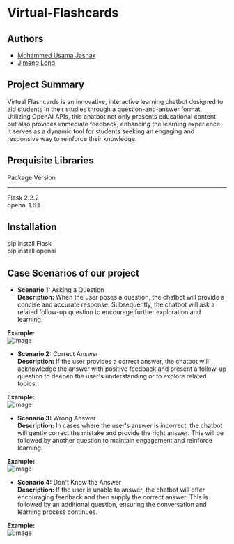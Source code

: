 # Virtual-Flashcards

## Authors
* [Mohammed Usama Jasnak](https://github.com/UsamaJasnak/) 
* [Jimeng Long](https://github.com/Jimeng-Long) 

## Project Summary
Virtual Flashcards is an innovative, interactive learning chatbot designed to aid students in their studies through a question-and-answer format. Utilizing OpenAI APIs, this chatbot not only presents educational content but also provides immediate feedback, enhancing the learning experience. It serves as a dynamic tool for students seeking an engaging and responsive way to reinforce their knowledge.

## Prequisite Libraries
Package                       Version
----------------------------- ---------------
Flask                         2.2.2 <br>
openai                        1.6.1

## Installation
pip install Flask <br>
pip install openai

## Case Scenarios of our project

* <strong>Scenario 1:</strong> Asking a Question <br>
<strong>Description:</strong> When the user poses a question, the chatbot will provide a concise and accurate response. Subsequently, the chatbot will ask a related follow-up question to encourage further exploration and learning.

<strong>Example:</strong><br>
![image](https://github.com/GenerativeAIHack/Virtual-Flashcards/assets/103351624/2e7cc01e-5262-42b4-96df-444b0762a8f6)



* <strong>Scenario 2:</strong> Correct Answer <br>
<strong>Description:</strong> If the user provides a correct answer, the chatbot will acknowledge the answer with positive feedback and present a follow-up question to deepen the user's understanding or to explore related topics.

<strong>Example:</strong><br>
![image](https://github.com/GenerativeAIHack/Virtual-Flashcards/assets/103351624/9be0ba29-c1c2-4b6f-a5f7-88b71bf07bb8)


* <strong>Scenario 3:</strong> Wrong Answer <br>
<strong>Description:</strong> In cases where the user's answer is incorrect, the chatbot will gently correct the mistake and provide the right answer. This will be followed by another question to maintain engagement and reinforce learning.

<strong>Example:</strong><br>
![image](https://github.com/GenerativeAIHack/Virtual-Flashcards/assets/103351624/6f3f345d-f4f1-42fd-916f-1006f9e0096f)


* <strong>Scenario 4:</strong> Don't Know the Answer <br>
<strong>Description:</strong> If the user is unable to answer, the chatbot will offer encouraging feedback and then supply the correct answer. This is followed by an additional question, ensuring the conversation and learning process continues.

<strong>Example:</strong><br>
![image](https://github.com/GenerativeAIHack/Virtual-Flashcards/assets/103351624/58ae63fe-2034-47d1-b9fc-5493e950d87a)
